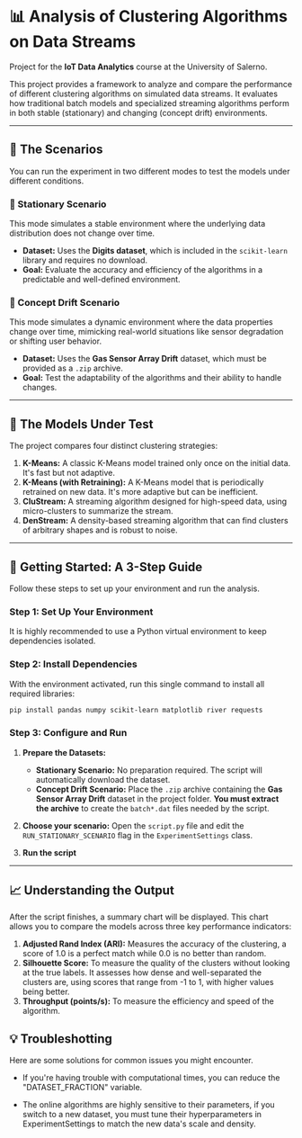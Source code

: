 # 📊 Analysis of Clustering Algorithms on Data Streams

Project for the **IoT Data Analytics** course at the University of Salerno.

This project provides a framework to analyze and compare the performance of different clustering algorithms on simulated data streams. It evaluates how traditional batch models and specialized streaming algorithms perform in both stable (stationary) and changing (concept drift) environments.

---

## 🔬 The Scenarios

You can run the experiment in two different modes to test the models under different conditions.

### 🧮 Stationary Scenario

This mode simulates a stable environment where the underlying data distribution does not change over time.

-   **Dataset:** Uses the **Digits dataset**, which is included in the `scikit-learn` library and requires no download.
-   **Goal:** Evaluate the accuracy and efficiency of the algorithms in a predictable and well-defined environment.

### 💨 Concept Drift Scenario

This mode simulates a dynamic environment where the data properties change over time, mimicking real-world situations like sensor degradation or shifting user behavior.

- **Dataset:** Uses the **Gas Sensor Array Drift** dataset, which must be provided as a `.zip` archive.
- **Goal:** Test the adaptability of the algorithms and their ability to handle changes.

---

## 🤖 The Models Under Test

The project compares four distinct clustering strategies:

1.  **K-Means:** A classic K-Means model trained only once on the initial data. It's fast but not adaptive.
2.  **K-Means (with Retraining):** A K-Means model that is periodically retrained on new data. It's more adaptive but can be inefficient.
3.  **CluStream:** A streaming algorithm designed for high-speed data, using micro-clusters to summarize the stream.
4.  **DenStream:** A density-based streaming algorithm that can find clusters of arbitrary shapes and is robust to noise.

---

## 🚀 Getting Started: A 3-Step Guide

Follow these steps to set up your environment and run the analysis.

### Step 1: Set Up Your Environment

It is highly recommended to use a Python virtual environment to keep dependencies isolated.

### Step 2: Install Dependencies

With the environment activated, run this single command to install all required libraries:

```bash
pip install pandas numpy scikit-learn matplotlib river requests
```

### Step 3: Configure and Run

1.  **Prepare the Datasets:**
    -   **Stationary Scenario:** No preparation required. The script will automatically download the dataset.
    -   **Concept Drift Scenario:** Place the `.zip` archive containing the **Gas Sensor Array Drift** dataset in the project folder. **You must extract the archive** to create the `batch*.dat` files needed by the script.

2.  **Choose your scenario:** Open the `script.py` file and edit the `RUN_STATIONARY_SCENARIO` flag in the `ExperimentSettings` class.

3.  **Run the script** 

---

## 📈 Understanding the Output

After the script finishes, a summary chart will be displayed. This chart allows you to compare the models across three key performance indicators:

1.  **Adjusted Rand Index (ARI):** Measures the accuracy of the clustering, a score of 1.0 is a perfect match while 0.0 is no better than random.
2.  **Silhouette Score:** To measure the quality of the clusters without looking at the true labels. It assesses how dense and well-separated the clusters are, using scores that range from -1 to 1, with higher values being better.
3.  **Throughput (points/s):** To measure the efficiency and speed of the algorithm. 

## 💡 Troubleshotting

Here are some solutions for common issues you might encounter.

- If you're having trouble with computational times, you can reduce the "DATASET_FRACTION" variable.

- The online algorithms are highly sensitive to their parameters, if you switch to a new dataset, you must tune their hyperparameters in ExperimentSettings to match the new data's scale and density.




